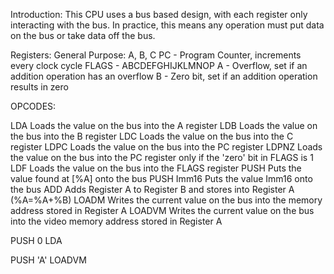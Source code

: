 Introduction:
	This CPU uses a bus based design, with each register only interacting with the bus. In practice, this means any operation must put data on the bus or take data off the bus.

Registers:
	General Purpose:
		A, B, C
	PC - Program Counter, increments every clock cycle
	FLAGS - ABCDEFGHIJKLMNOP
	A - Overflow, set if an addition operation has an overflow
	B - Zero bit, set if an addition operation results in zero


OPCODES:

LDA
	Loads the value on the bus into the A register
LDB
	Loads the value on the bus into the B register
LDC
	Loads the value on the bus into the C register
LDPC
	Loads the value on the bus into the PC register
LDPNZ
	Loads the value on the bus into the PC register only if the 'zero' bit in FLAGS is 1
LDF
	Loads the value on the bus into the FLAGS register
PUSH
	Puts the value found at [%A] onto the bus
PUSH Imm16 
	Puts the value Imm16 onto the bus
ADD
	Adds Register A to Register B and stores into Register A (%A=%A+%B)
LOADM
	Writes the current value on the bus into the memory address stored in Register A
LOADVM
	Writes the current value on the bus into the video memory address stored in Register A

PUSH 0
LDA

PUSH 'A'
LOADVM
	


